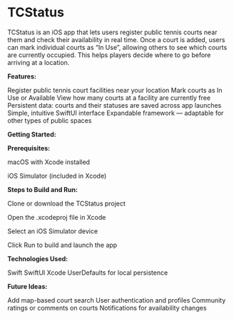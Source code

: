 # TCStatus

TCStatus is an iOS app that lets users register public tennis courts near them and check their availability in real time. Once a court is added, users can mark individual courts as “In Use”, allowing others to see which courts are currently occupied. This helps players decide where to go before arriving at a location.

**Features:**

Register public tennis court facilities near your location
Mark courts as In Use or Available
View how many courts at a facility are currently free
Persistent data: courts and their statuses are saved across app launches
Simple, intuitive SwiftUI interface
Expandable framework — adaptable for other types of public spaces

**Getting Started:**

**Prerequisites:**

macOS with Xcode installed

iOS Simulator (included in Xcode)

**Steps to Build and Run:**

Clone or download the TCStatus project

Open the .xcodeproj file in Xcode

Select an iOS Simulator device

Click Run to build and launch the app

**Technologies Used:**

Swift
SwiftUI
Xcode
UserDefaults for local persistence

**Future Ideas:**

Add map-based court search
User authentication and profiles
Community ratings or comments on courts
Notifications for availability changes
